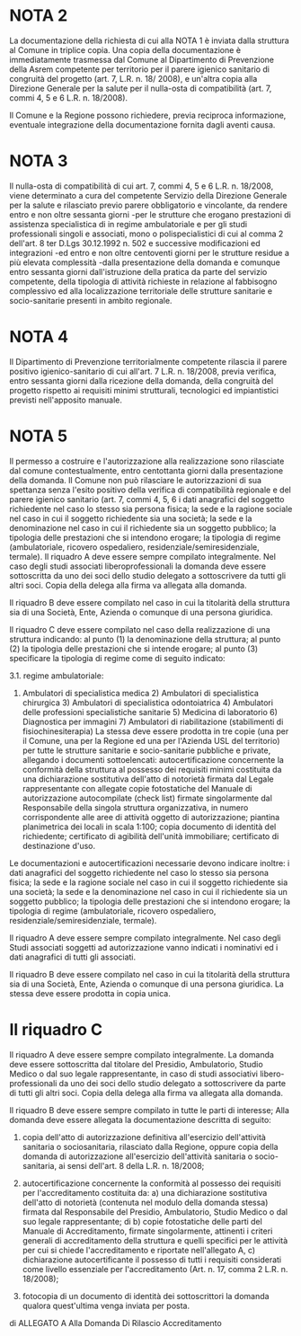 # NOTA 2
La documentazione della richiesta di cui alla NOTA 1 è inviata dalla struttura al Comune in triplice copia. Una copia della documentazione è immediatamente trasmessa dal Comune al Dipartimento di Prevenzione della Asrem competente per territorio per il parere igienico sanitario di congruità del progetto (art. 7, L.R. n. 18/ 2008), e un'altra copia alla Direzione Generale per la salute per il nulla-osta di compatibilità (art. 7, commi 4, 5 e 6 L.R. n. 18/2008).

Il Comune e la Regione possono richiedere, previa reciproca informazione, eventuale integrazione della documentazione fornita dagli aventi causa.

# NOTA 3
Il nulla-osta di compatibilità di cui art. 7, commi 4, 5 e 6 L.R. n. 18/2008, viene determinato a cura del competente Servizio della Direzione Generale per la salute e rilasciato previo parere obbligatorio e vincolante, da rendere entro e non oltre sessanta giorni -per le strutture che erogano prestazioni di assistenza specialistica di in regime ambulatoriale e per gli studi professionali singoli e associati, mono o polispecialistici di cui al comma 2 dell'art. 8 ter D.Lgs 30.12.1992 n. 502 e successive modificazioni ed integrazioni -ed entro e non oltre centoventi giorni per le strutture residue a più elevata complessità -dalla presentazione della domanda e comunque entro sessanta giorni dall'istruzione della pratica da parte del servizio competente, della tipologia di attività richieste in relazione al fabbisogno complessivo ed alla localizzazione territoriale delle strutture sanitarie e socio-sanitarie presenti in ambito regionale.

# NOTA 4
Il Dipartimento di Prevenzione territorialmente competente rilascia il parere positivo igienico-sanitario di cui all'art. 7 L.R. n. 18/2008, previa verifica, entro sessanta giorni dalla ricezione della domanda, della congruità del progetto rispetto ai requisiti minimi strutturali, tecnologici ed impiantistici previsti nell'apposito manuale.

# NOTA 5
Il permesso a costruire e l'autorizzazione alla realizzazione sono rilasciate dal comune contestualmente, entro centottanta giorni dalla presentazione della domanda. Il Comune non può rilasciare le autorizzazioni di sua spettanza senza l'esito positivo della verifica di compatibilità regionale e del parere igienico sanitario (art. 7, commi 4, 5, 6  i dati anagrafici del soggetto richiedente nel caso lo stesso sia persona fisica; la sede e la ragione sociale nel caso in cui il soggetto richiedente sia una società; la sede e la denominazione nel caso in cui il richiedente sia un soggetto pubblico; la tipologia delle prestazioni che si intendono erogare; la tipologia di regime (ambulatoriale, ricovero ospedaliero, residenziale/semiresidenziale, termale). Il riquadro A deve essere sempre compilato integralmente. Nel caso degli studi associati liberoprofessionali la domanda deve essere sottoscritta da uno dei soci dello studio delegato a sottoscrivere da tutti gli altri soci. Copia della delega alla firma va allegata alla domanda.

Il riquadro B deve essere compilato nel caso in cui la titolarità della struttura sia di una Società, Ente, Azienda o comunque di una persona giuridica.

Il riquadro C deve essere compilato nel caso della realizzazione di una struttura indicando: al punto (1) la denominazione della struttura; al punto (2) la tipologia delle prestazioni che si intende erogare; al punto (3) specificare la tipologia di regime come di seguito indicato:

3.1. regime ambulatoriale:

1) Ambulatori di specialistica medica 2) Ambulatori di specialistica chirurgica 3) Ambulatori di specialistica odontoiatrica 4) Ambulatori delle professioni specialistiche sanitarie 5) Medicina di laboratorio 6) Diagnostica per immagini 7) Ambulatori di riabilitazione (stabilimenti di fisiochinesiterapia) La stessa deve essere prodotta in tre copie (una per il Comune, una per la Regione ed una per l'Azienda USL del territorio) per tutte le strutture sanitarie e socio-sanitarie pubbliche e private, allegando i documenti sottoelencati: autocertificazione concernente la conformità della struttura al possesso dei requisiti minimi costituita da una dichiarazione sostitutiva dell'atto di notorietà firmata dal Legale rappresentante con allegate copie fotostatiche del Manuale di autorizzazione autocompilate (check list) firmate singolarmente dal Responsabile della singola struttura organizzativa, in numero corrispondente alle aree di attività oggetto di autorizzazione; piantina planimetrica dei locali in scala 1:100; copia documento di identità del richiedente; certificato di agibilità dell'unità immobiliare; certificato di destinazione d'uso.

Le documentazioni e autocertificazioni necessarie devono indicare inoltre: i dati anagrafici del soggetto richiedente nel caso lo stesso sia persona fisica; la sede e la ragione sociale nel caso in cui il soggetto richiedente sia una società; la sede e la denominazione nel caso in cui il richiedente sia un soggetto pubblico; la tipologia delle prestazioni che si intendono erogare; la tipologia di regime (ambulatoriale, ricovero ospedaliero, residenziale/semiresidenziale, termale).

Il riquadro A deve essere sempre compilato integralmente. Nel caso degli Studi associati soggetti ad autorizzazione vanno indicati i nominativi ed i dati anagrafici di tutti gli associati.

Il riquadro B deve essere compilato nel caso in cui la titolarità della struttura sia di una Società, Ente, Azienda o comunque di una persona giuridica. La stessa deve essere prodotta in copia unica.

# Il riquadro C
Il riquadro A deve essere sempre compilato integralmente. La domanda deve essere sottoscritta dal titolare del Presidio, Ambulatorio, Studio Medico o dal suo legale rappresentante, in caso di studi associativi libero-professionali da uno dei soci dello studio delegato a sottoscrivere da parte di tutti gli altri soci. Copia della delega alla firma va allegata alla domanda.

Il riquadro B deve essere sempre compilato in tutte le parti di interesse; Alla domanda deve essere allegata la documentazione descritta di seguito:

1) copia dell'atto di autorizzazione definitiva all'esercizio dell'attività sanitaria o sociosanitaria, rilasciato dalla Regione, oppure copia della domanda di autorizzazione all'esercizio dell'attività sanitaria o socio-sanitaria, ai sensi dell'art. 8 della L.R. n. 18/2008;

2) autocertificazione concernente la conformità al possesso dei requisiti per l'accreditamento costituita da: a) una dichiarazione sostitutiva dell'atto di notorietà (contenuta nel modulo della domanda stessa) firmata dal Responsabile del Presidio, Ambulatorio, Studio Medico o dal suo legale rappresentante; di b) copie fotostatiche delle parti del Manuale di Accreditamento, firmate singolarmente, attinenti i criteri generali di accreditamento della struttura e quelli specifici per le attività per cui si chiede l'accreditamento e riportate nell'allegato A, c) dichiarazione autocertificante il possesso di tutti i requisiti considerati come livello essenziale per l'accreditamento (Art. n. 17, comma 2 L.R. n. 18/2008);

3) fotocopia di un documento di identità dei sottoscrittori la domanda qualora quest'ultima venga inviata per posta.

di ALLEGATO A Alla Domanda Di Rilascio Accreditamento

